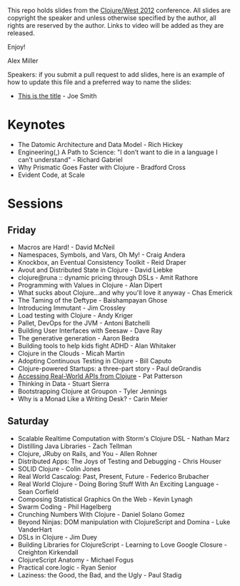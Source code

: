 This repo holds slides from the [Clojure/West 2012](http://clojurewest.org) conference.  All slides are copyright the speaker and unless otherwise specified by the author, all rights are reserved by the author.  Links to video will be added as they are released. 

Enjoy!

Alex Miller

Speakers: if you submit a pull request to add slides, here is an example of how to update this file and a preferred way 
to name the slides:

* [This is the title](https://github.com/strangeloop/clojurewest2012-slides/raw/master/Smith-ThisIsTheTitle.pdf) - Joe Smith 


# Keynotes

* The Datomic Architecture and Data Model - Rich Hickey
* Engineering(,) A Path to Science: "I don’t want to die in a language I can’t understand" - Richard Gabriel
* Why Prismatic Goes Faster with Clojure - Bradford Cross
* Evident Code, at Scale

# Sessions

## Friday

* Macros are Hard! -  David McNeil
* Namespaces, Symbols, and Vars, Oh My! - Craig Andera
* Knockbox, an Eventual Consistency Toolkit - Reid Draper
* Avout and Distributed State in Clojure - David Liebke
* clojure@runa :: dynamic pricing through DSLs - Amit Rathore
* Programming with Values in Clojure - Alan Dipert
* What sucks about Clojure...and why you'll love it anyway - Chas Emerick
* The Taming of the Deftype - Baishampayan Ghose
* Introducing Immutant - Jim Crossley
* Load testing with Clojure - Andy Kriger
* Pallet, DevOps for the JVM - Antoni Batchelli
* Building User Interfaces with Seesaw - Dave Ray
* The generative generation - Aaron Bedra
* Building tools to help kids fight ADHD - Alan Whitaker
* Clojure in the Clouds - Micah Martin
* Adopting Continuous Testing in Clojure - Bill Caputo
* Clojure-powered Startups: a three-part story - Paul deGrandis
* [Accessing Real-World APIs from Clojure](https://github.com/strangeloop/clojurewest2012-slides/raw/master/Patterson-RealWorldAPIs.pdf) - Pat Patterson
* Thinking in Data - Stuart Sierra
* Bootstrapping Clojure at Groupon - Tyler Jennings
* Why is a Monad Like a Writing Desk? - Carin Meier 

## Saturday

* Scalable Realtime Computation with Storm's Clojure DSL - Nathan Marz
* Distilling Java Libraries - Zach Tellman
* Clojure, JRuby on Rails, and You - Allen Rohner
* Distributed Apps: The Joys of Testing and Debugging - Chris Houser
* SOLID Clojure - Colin Jones
* Real World Cascalog: Past, Present, Future - Federico Brubacher
* Real World Clojure - Doing Boring Stuff With An Exciting Language - Sean Corfield
* Composing Statistical Graphics On the Web - Kevin Lynagh
* Swarm Coding - Phil Hagelberg
* Crunching Numbers With Clojure - Daniel Solano Gomez
* Beyond Ninjas: DOM manipulation with ClojureScript and Domina - Luke VanderHart
* DSLs in Clojure - Jim Duey
* Building Libraries for ClojureScript - Learning to Love Google Closure - Creighton Kirkendall
* ClojureScript Anatomy - Michael Fogus
* Practical core.logic - Ryan Senior
* Laziness: the Good, the Bad, and the Ugly - Paul Stadig


